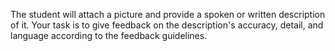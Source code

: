The student will attach a picture and provide a spoken or written description of it. Your task is to give feedback on the description's accuracy, detail, and language according to the feedback guidelines.